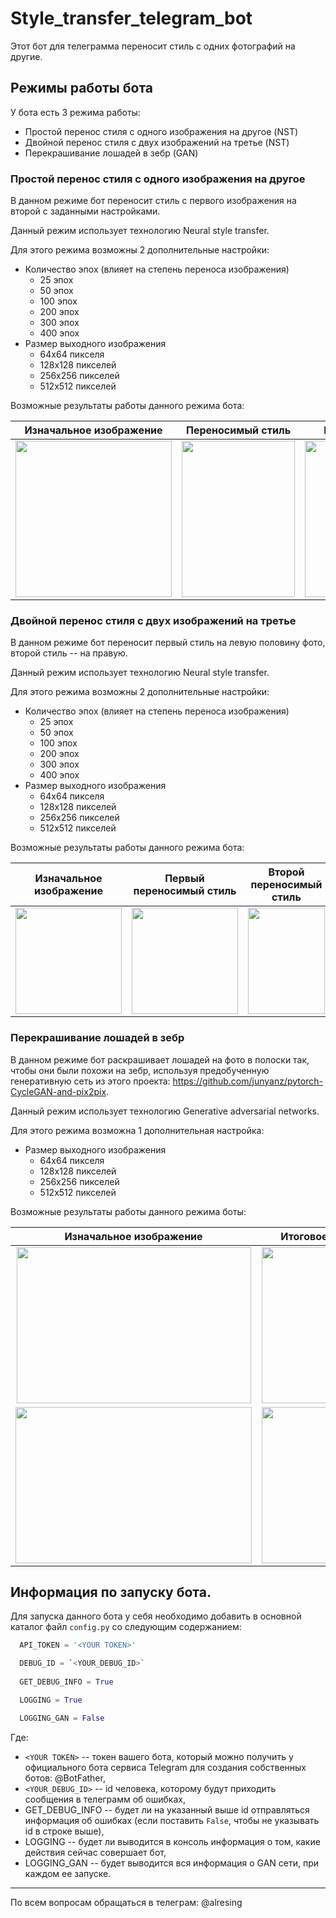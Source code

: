 # Style_transfer_telegram_bot
Этот бот для телеграмма переносит стиль с одних фотографий на другие.

## Режимы работы бота

У бота есть 3 режима работы:
- Простой перенос стиля с одного изображения на другое (NST)
- Двойной перенос стиля с двух изображений на третье (NST)
- Перекрашивание лошадей в зебр (GAN)

### Простой перенос стиля с одного изображения на другое
В данном режиме бот переносит стиль с первого изображения на второй с заданными настройками.

Данный режим использует технологию Neural style transfer.

Для этого режима возможны 2 дополнительные настройки:
- Количество эпох (влияет на степень переноса изображения)
  - 25 эпох
  - 50 эпох
  - 100 эпох
  - 200 эпох
  - 300 эпох
  - 400 эпох
- Размер выходного изображения
  - 64х64 пикселя
  - 128х128 пикселей
  - 256х256 пикселей
  - 512х512 пикселей
  
Возможные результаты работы данного режима бота:

Изначальное изображение    |  Переносимый стиль        |  Итоговое изображение
:-------------------------:|:-------------------------:|:-------------------------:
<img src="https://github.com/alresin/Style_transfer_telegram_bot/blob/master/images/corgi.jpg" height="250" width="250">  |  <img src="https://github.com/alresin/Style_transfer_telegram_bot/blob/master/images/style_1.jpg" height="250" width="181">  |   <img src="https://github.com/alresin/Style_transfer_telegram_bot/blob/master/images/corgi_st_1.jpeg" height="250"  width="250">


### Двойной перенос стиля с двух изображений на третье
В данном режиме бот переносит первый стиль на левую половину фото, второй стиль -- на правую.

Данный режим использует технологию Neural style transfer.

Для этого режима возможны 2 дополнительные настройки:
- Количество эпох (влияет на степень переноса изображения)
  - 25 эпох
  - 50 эпох
  - 100 эпох
  - 200 эпох
  - 300 эпох
  - 400 эпох
- Размер выходного изображения
  - 64х64 пикселя
  - 128х128 пикселей
  - 256х256 пикселей
  - 512х512 пикселей
  
Возможные результаты работы данного режима бота:
  
Изначальное изображение    |  Первый переносимый стиль |  Второй переносимый стиль |  Итоговое изображение
:-------------------------:|:-------------------------:|:-------------------------:|:-------------------------:
<img src="https://github.com/alresin/Style_transfer_telegram_bot/blob/master/images/corgi.jpg" height="170" width="170">  |  <img src="https://github.com/alresin/Style_transfer_telegram_bot/blob/master/images/style_2.jpg" height="170" width="170">  |   <img src="https://github.com/alresin/Style_transfer_telegram_bot/blob/master/images/style_1.jpg" height="170" width="123">  |  <img src="https://github.com/alresin/Style_transfer_telegram_bot/blob/master/images/corgi_st_2.jpeg" height="170" width="170">

  
### Перекрашивание лошадей в зебр
В данном режиме бот раскрашивает лошадей на фото в полоски так, чтобы они были похожи на зебр, используя предобученную генеративную сеть из этого проекта: https://github.com/junyanz/pytorch-CycleGAN-and-pix2pix.

Данный режим использует технологию Generative adversarial networks.

Для этого режима возможна 1 дополнительная настройка:
- Размер выходного изображения
  - 64х64 пикселя
  - 128х128 пикселей
  - 256х256 пикселей
  - 512х512 пикселей
  
Возможные результаты работы данного режима боты:

Изначальное изображение    |  Итоговое изображение
:-------------------------:|:-------------------------:
<img src="https://github.com/alresin/Style_transfer_telegram_bot/blob/master/images/horse_1.jpg" height="250" width="375">  |  <img src="https://github.com/alresin/Style_transfer_telegram_bot/blob/master/images/zebra_1.jpeg" height="250"  width="250">
<img src="https://github.com/alresin/Style_transfer_telegram_bot/blob/master/images/horse_2.jpg" height="250" width="378">  |  <img src="https://github.com/alresin/Style_transfer_telegram_bot/blob/master/images/zebra_2.jpeg" height="250"  width="250">


## Информация по запуску бота.
Для запуска данного бота у себя необходимо добавить в основной каталог файл `config.py` со следующим содержанием:
```Python
  API_TOKEN = '<YOUR TOKEN>'

  DEBUG_ID = `<YOUR_DEBUG_ID>`
  
  GET_DEBUG_INFO = True

  LOGGING = True

  LOGGING_GAN = False
```

Где:
- `<YOUR TOKEN>` -- токен вашего бота, который можно получить у официального бота сервиса Telegram для создания собственных ботов: @BotFather,
- `<YOUR_DEBUG_ID>` -- id человека, которому будут приходить сообщения в телеграмм об ошибках,
- GET_DEBUG_INFO -- будет ли на указанный выше id отправляться информация об ошибках (если поставить `False`, чтобы не указывать id в строке выше),
- LOGGING -- будет ли выводится в консоль информация о том, какие действия сейчас совершает бот,
- LOGGING_GAN -- будет выводится вся информация о GAN сети, при каждом ее запуске.

_____

По всем вопросам обращаться в телеграм: @alresing